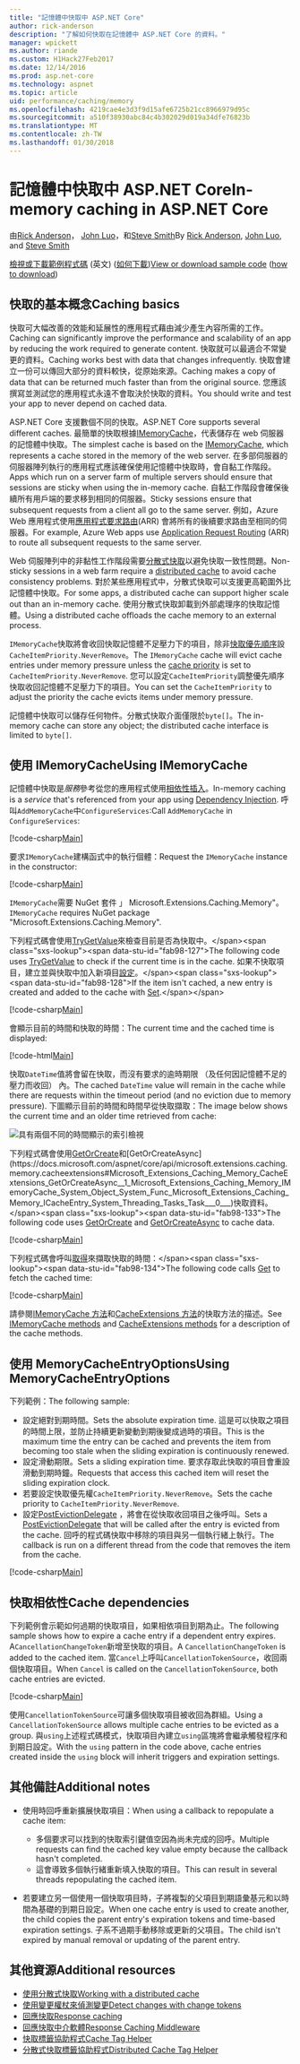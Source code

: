 ```yaml
---
title: "記憶體中快取中 ASP.NET Core"
author: rick-anderson
description: "了解如何快取在記憶體中 ASP.NET Core 的資料。"
manager: wpickett
ms.author: riande
ms.custom: H1Hack27Feb2017
ms.date: 12/14/2016
ms.prod: asp.net-core
ms.technology: aspnet
ms.topic: article
uid: performance/caching/memory
ms.openlocfilehash: 4219cae4e3d3f9d15afe6725b21cc8966979d95c
ms.sourcegitcommit: a510f38930abc84c4b302029d019a34dfe76823b
ms.translationtype: MT
ms.contentlocale: zh-TW
ms.lasthandoff: 01/30/2018
---
```

# <a name="in-memory-caching-in-aspnet-core"></a><span data-ttu-id="fab98-103">記憶體中快取中 ASP.NET Core</span><span class="sxs-lookup"><span data-stu-id="fab98-103">In-memory caching in ASP.NET Core</span></span>

<span data-ttu-id="fab98-104">由[Rick Anderson](https://twitter.com/RickAndMSFT)， [John Luo](https://github.com/JunTaoLuo)，和[Steve Smith](https://ardalis.com/)</span><span class="sxs-lookup"><span data-stu-id="fab98-104">By [Rick Anderson](https://twitter.com/RickAndMSFT), [John Luo](https://github.com/JunTaoLuo), and [Steve Smith](https://ardalis.com/)</span></span>

<span data-ttu-id="fab98-105">[檢視或下載範例程式碼](https://github.com/aspnet/Docs/tree/master/aspnetcore/performance/caching/memory/sample) \(英文\) ([如何下載](xref:tutorials/index#how-to-download-a-sample))</span><span class="sxs-lookup"><span data-stu-id="fab98-105">[View or download sample code](https://github.com/aspnet/Docs/tree/master/aspnetcore/performance/caching/memory/sample) ([how to download](xref:tutorials/index#how-to-download-a-sample))</span></span>

## <a name="caching-basics"></a><span data-ttu-id="fab98-106">快取的基本概念</span><span class="sxs-lookup"><span data-stu-id="fab98-106">Caching basics</span></span>

<span data-ttu-id="fab98-107">快取可大幅改善的效能和延展性的應用程式藉由減少產生內容所需的工作。</span><span class="sxs-lookup"><span data-stu-id="fab98-107">Caching can significantly improve the performance and scalability of an app by reducing the work required to generate content.</span></span> <span data-ttu-id="fab98-108">快取就可以最適合不常變更的資料。</span><span class="sxs-lookup"><span data-stu-id="fab98-108">Caching works best with data that changes infrequently.</span></span> <span data-ttu-id="fab98-109">快取會建立一份可以傳回大部分的資料較快，從原始來源。</span><span class="sxs-lookup"><span data-stu-id="fab98-109">Caching makes a copy of data that can be returned much faster than from the original source.</span></span> <span data-ttu-id="fab98-110">您應該撰寫並測試您的應用程式永遠不會取決於快取的資料。</span><span class="sxs-lookup"><span data-stu-id="fab98-110">You should write and test your app to never depend on cached data.</span></span>

<span data-ttu-id="fab98-111">ASP.NET Core 支援數個不同的快取。</span><span class="sxs-lookup"><span data-stu-id="fab98-111">ASP.NET Core supports several different caches.</span></span> <span data-ttu-id="fab98-112">最簡單的快取根據[IMemoryCache](https://docs.microsoft.com/aspnet/core/api/microsoft.extensions.caching.memory.imemorycache)，代表儲存在 web 伺服器的記憶體中快取。</span><span class="sxs-lookup"><span data-stu-id="fab98-112">The simplest cache is based on the [IMemoryCache](https://docs.microsoft.com/aspnet/core/api/microsoft.extensions.caching.memory.imemorycache), which represents a cache stored in the memory of the web server.</span></span> <span data-ttu-id="fab98-113">在多部伺服器的伺服器陣列執行的應用程式應該確保使用記憶體中快取時，會自黏工作階段。</span><span class="sxs-lookup"><span data-stu-id="fab98-113">Apps which run on a server farm of multiple servers should ensure that sessions are sticky when using the in-memory cache.</span></span> <span data-ttu-id="fab98-114">自黏工作階段會確保後續所有用戶端的要求移到相同的伺服器。</span><span class="sxs-lookup"><span data-stu-id="fab98-114">Sticky sessions ensure that subsequent requests from a client all go to the same server.</span></span> <span data-ttu-id="fab98-115">例如，Azure Web 應用程式使用[應用程式要求路由](https://www.iis.net/learn/extensions/planning-for-arr)(ARR) 會將所有的後續要求路由至相同的伺服器。</span><span class="sxs-lookup"><span data-stu-id="fab98-115">For example, Azure Web apps use [Application Request Routing](https://www.iis.net/learn/extensions/planning-for-arr) (ARR) to route all subsequent requests to the same server.</span></span>

<span data-ttu-id="fab98-116">Web 伺服陣列中的非黏性工作階段需要[分散式快取](distributed.md)以避免快取一致性問題。</span><span class="sxs-lookup"><span data-stu-id="fab98-116">Non-sticky sessions in a web farm require a [distributed cache](distributed.md) to avoid cache consistency problems.</span></span> <span data-ttu-id="fab98-117">對於某些應用程式中，分散式快取可以支援更高範圍外比記憶體中快取。</span><span class="sxs-lookup"><span data-stu-id="fab98-117">For some apps, a distributed cache can support higher scale out than an in-memory cache.</span></span> <span data-ttu-id="fab98-118">使用分散式快取卸載到外部處理序的快取記憶體。</span><span class="sxs-lookup"><span data-stu-id="fab98-118">Using a distributed cache offloads the cache memory to an external process.</span></span> 

<span data-ttu-id="fab98-119">`IMemoryCache`快取將會收回快取記憶體不足壓力下的項目，除非[快取優先順序](https://docs.microsoft.com/aspnet/core/api/microsoft.extensions.caching.memory.cacheitempriority)設`CacheItemPriority.NeverRemove`。</span><span class="sxs-lookup"><span data-stu-id="fab98-119">The `IMemoryCache` cache will evict cache entries under memory pressure unless the [cache priority](https://docs.microsoft.com/aspnet/core/api/microsoft.extensions.caching.memory.cacheitempriority) is set to `CacheItemPriority.NeverRemove`.</span></span> <span data-ttu-id="fab98-120">您可以設定`CacheItemPriority`調整優先順序快取收回記憶體不足壓力下的項目。</span><span class="sxs-lookup"><span data-stu-id="fab98-120">You can set the `CacheItemPriority` to adjust the priority the cache evicts items under memory pressure.</span></span>

<span data-ttu-id="fab98-121">記憶體中快取可以儲存任何物件。分散式快取介面僅限於`byte[]`。</span><span class="sxs-lookup"><span data-stu-id="fab98-121">The in-memory cache can store any object; the distributed cache interface is limited to `byte[]`.</span></span>

## <a name="using-imemorycache"></a><span data-ttu-id="fab98-122">使用 IMemoryCache</span><span class="sxs-lookup"><span data-stu-id="fab98-122">Using IMemoryCache</span></span>

<span data-ttu-id="fab98-123">記憶體中快取是*服務*參考從您的應用程式使用[相依性插入](../../fundamentals/dependency-injection.md)。</span><span class="sxs-lookup"><span data-stu-id="fab98-123">In-memory caching is a *service* that's referenced from your app using [Dependency Injection](../../fundamentals/dependency-injection.md).</span></span> <span data-ttu-id="fab98-124">呼叫`AddMemoryCache`中`ConfigureServices`:</span><span class="sxs-lookup"><span data-stu-id="fab98-124">Call `AddMemoryCache` in `ConfigureServices`:</span></span>

[!code-csharp[Main](memory/sample/WebCache/Startup.cs?highlight=8)] 

<span data-ttu-id="fab98-125">要求`IMemoryCache`建構函式中的執行個體：</span><span class="sxs-lookup"><span data-stu-id="fab98-125">Request the `IMemoryCache` instance in the constructor:</span></span>

[!code-csharp[Main](memory/sample/WebCache/Controllers/HomeController.cs?name=snippet_ctor&highlight=3,5-)] 

<span data-ttu-id="fab98-126">`IMemoryCache`需要 NuGet 套件 」 Microsoft.Extensions.Caching.Memory"。</span><span class="sxs-lookup"><span data-stu-id="fab98-126">`IMemoryCache` requires NuGet package "Microsoft.Extensions.Caching.Memory".</span></span>

<span data-ttu-id="fab98-127">下列程式碼會使用[TryGetValue](https://docs.microsoft.com/aspnet/core/api/microsoft.extensions.caching.memory.imemorycache#Microsoft_Extensions_Caching_Memory_IMemoryCache_TryGetValue_System_Object_System_Object__)來檢查目前是否為快取中。</span><span class="sxs-lookup"><span data-stu-id="fab98-127">The following code uses [TryGetValue](https://docs.microsoft.com/aspnet/core/api/microsoft.extensions.caching.memory.imemorycache#Microsoft_Extensions_Caching_Memory_IMemoryCache_TryGetValue_System_Object_System_Object__) to check if the current time is in the cache.</span></span> <span data-ttu-id="fab98-128">如果不快取項目，建立並與快取中加入新項目[設定](https://docs.microsoft.com/aspnet/core/api/microsoft.extensions.caching.memory.cacheextensions#Microsoft_Extensions_Caching_Memory_CacheExtensions_Set__1_Microsoft_Extensions_Caching_Memory_IMemoryCache_System_Object___0_)。</span><span class="sxs-lookup"><span data-stu-id="fab98-128">If the item isn't cached, a new entry is created and added to the cache with [Set](https://docs.microsoft.com/aspnet/core/api/microsoft.extensions.caching.memory.cacheextensions#Microsoft_Extensions_Caching_Memory_CacheExtensions_Set__1_Microsoft_Extensions_Caching_Memory_IMemoryCache_System_Object___0_).</span></span>

[!code-csharp[Main](memory/sample/WebCache/Controllers/HomeController.cs?name=snippet1)]

<span data-ttu-id="fab98-129">會顯示目前的時間和快取的時間：</span><span class="sxs-lookup"><span data-stu-id="fab98-129">The current time and the cached time is displayed:</span></span>

[!code-html[Main](memory/sample/WebCache/Views/Home/Cache.cshtml)]

<span data-ttu-id="fab98-130">快取`DateTime`值將會留在快取，而沒有要求的逾時期限 （及任何因記憶體不足的壓力而收回） 內。</span><span class="sxs-lookup"><span data-stu-id="fab98-130">The cached `DateTime` value will remain in the cache while there are requests within the timeout period (and no eviction due to memory pressure).</span></span> <span data-ttu-id="fab98-131">下圖顯示目前的時間和時間早從快取擷取：</span><span class="sxs-lookup"><span data-stu-id="fab98-131">The image below shows the current time and an older time retrieved from cache:</span></span>

![具有兩個不同的時間顯示的索引檢視](memory/_static/time.png)

<span data-ttu-id="fab98-133">下列程式碼會使用[GetOrCreate](https://docs.microsoft.com/aspnet/core/api/microsoft.extensions.caching.memory.cacheextensions#Microsoft_Extensions_Caching_Memory_CacheExtensions_GetOrCreate__1_Microsoft_Extensions_Caching_Memory_IMemoryCache_System_Object_System_Func_Microsoft_Extensions_Caching_Memory_ICacheEntry___0__)和[GetOrCreateAsync](https://docs.microsoft.com/aspnet/core/api/microsoft.extensions.caching.memory.cacheextensions#Microsoft_Extensions_Caching_Memory_CacheExtensions_GetOrCreateAsync__1_Microsoft_Extensions_Caching_Memory_IMemoryCache_System_Object_System_Func_Microsoft_Extensions_Caching_Memory_ICacheEntry_System_Threading_Tasks_Task___0___)快取資料。</span><span class="sxs-lookup"><span data-stu-id="fab98-133">The following code uses [GetOrCreate](https://docs.microsoft.com/aspnet/core/api/microsoft.extensions.caching.memory.cacheextensions#Microsoft_Extensions_Caching_Memory_CacheExtensions_GetOrCreate__1_Microsoft_Extensions_Caching_Memory_IMemoryCache_System_Object_System_Func_Microsoft_Extensions_Caching_Memory_ICacheEntry___0__) and [GetOrCreateAsync](https://docs.microsoft.com/aspnet/core/api/microsoft.extensions.caching.memory.cacheextensions#Microsoft_Extensions_Caching_Memory_CacheExtensions_GetOrCreateAsync__1_Microsoft_Extensions_Caching_Memory_IMemoryCache_System_Object_System_Func_Microsoft_Extensions_Caching_Memory_ICacheEntry_System_Threading_Tasks_Task___0___) to cache data.</span></span> 

[!code-csharp[Main](memory/sample/WebCache/Controllers/HomeController.cs?name=snippet2&highlight=3-7,14-19)]

<span data-ttu-id="fab98-134">下列程式碼會呼叫[取得](https://docs.microsoft.com/aspnet/core/api/microsoft.extensions.caching.memory.cacheextensions#Microsoft_Extensions_Caching_Memory_CacheExtensions_Get__1_Microsoft_Extensions_Caching_Memory_IMemoryCache_System_Object_)來擷取快取的時間：</span><span class="sxs-lookup"><span data-stu-id="fab98-134">The following code calls [Get](https://docs.microsoft.com/aspnet/core/api/microsoft.extensions.caching.memory.cacheextensions#Microsoft_Extensions_Caching_Memory_CacheExtensions_Get__1_Microsoft_Extensions_Caching_Memory_IMemoryCache_System_Object_) to fetch the cached time:</span></span>

[!code-csharp[Main](memory/sample/WebCache/Controllers/HomeController.cs?name=snippet_gct)]

<span data-ttu-id="fab98-135">請參閱[IMemoryCache 方法](https://docs.microsoft.com/aspnet/core/api/microsoft.extensions.caching.memory.imemorycache)和[CacheExtensions 方法](https://docs.microsoft.com/aspnet/core/api/microsoft.extensions.caching.memory.cacheextensions)的快取方法的描述。</span><span class="sxs-lookup"><span data-stu-id="fab98-135">See [IMemoryCache methods](https://docs.microsoft.com/aspnet/core/api/microsoft.extensions.caching.memory.imemorycache) and [CacheExtensions methods](https://docs.microsoft.com/aspnet/core/api/microsoft.extensions.caching.memory.cacheextensions) for a description of the cache methods.</span></span>

## <a name="using-memorycacheentryoptions"></a><span data-ttu-id="fab98-136">使用 MemoryCacheEntryOptions</span><span class="sxs-lookup"><span data-stu-id="fab98-136">Using MemoryCacheEntryOptions</span></span>

<span data-ttu-id="fab98-137">下列範例：</span><span class="sxs-lookup"><span data-stu-id="fab98-137">The following sample:</span></span>

- <span data-ttu-id="fab98-138">設定絕對到期時間。</span><span class="sxs-lookup"><span data-stu-id="fab98-138">Sets the absolute expiration time.</span></span> <span data-ttu-id="fab98-139">這是可以快取之項目的時間上限，並防止持續更新變動到期後變成過時的項目。</span><span class="sxs-lookup"><span data-stu-id="fab98-139">This is the maximum time the entry can be cached and prevents the item from becoming too stale when the sliding expiration is continuously renewed.</span></span>
- <span data-ttu-id="fab98-140">設定滑動期限。</span><span class="sxs-lookup"><span data-stu-id="fab98-140">Sets a sliding expiration time.</span></span> <span data-ttu-id="fab98-141">要求存取此快取的項目會重設滑動到期時鐘。</span><span class="sxs-lookup"><span data-stu-id="fab98-141">Requests that access this cached item will reset the sliding expiration clock.</span></span>
- <span data-ttu-id="fab98-142">若要設定快取優先權`CacheItemPriority.NeverRemove`。</span><span class="sxs-lookup"><span data-stu-id="fab98-142">Sets the cache priority to `CacheItemPriority.NeverRemove`.</span></span> 
- <span data-ttu-id="fab98-143">設定[PostEvictionDelegate](https://docs.microsoft.com/aspnet/core/api/microsoft.extensions.caching.memory.postevictiondelegate) ，將會在從快取收回項目之後呼叫。</span><span class="sxs-lookup"><span data-stu-id="fab98-143">Sets a [PostEvictionDelegate](https://docs.microsoft.com/aspnet/core/api/microsoft.extensions.caching.memory.postevictiondelegate) that will be called after the entry is evicted from the cache.</span></span> <span data-ttu-id="fab98-144">回呼的程式碼快取中移除的項目與另一個執行緒上執行。</span><span class="sxs-lookup"><span data-stu-id="fab98-144">The callback is run on a different thread from the code that removes the item from the cache.</span></span>

[!code-csharp[Main](memory/sample/WebCache/Controllers/HomeController.cs?name=snippet_et&highlight=14-20)]

## <a name="cache-dependencies"></a><span data-ttu-id="fab98-145">快取相依性</span><span class="sxs-lookup"><span data-stu-id="fab98-145">Cache dependencies</span></span>

<span data-ttu-id="fab98-146">下列範例會示範如何過期的快取項目，如果相依項目到期為止。</span><span class="sxs-lookup"><span data-stu-id="fab98-146">The following sample shows how to expire a cache entry if a dependent entry expires.</span></span> <span data-ttu-id="fab98-147">A`CancellationChangeToken`新增至快取的項目。</span><span class="sxs-lookup"><span data-stu-id="fab98-147">A `CancellationChangeToken` is added to the cached item.</span></span> <span data-ttu-id="fab98-148">當`Cancel`上呼叫`CancellationTokenSource`，收回兩個快取項目。</span><span class="sxs-lookup"><span data-stu-id="fab98-148">When `Cancel` is called on the `CancellationTokenSource`, both cache entries are evicted.</span></span> 

[!code-csharp[Main](memory/sample/WebCache/Controllers/HomeController.cs?name=snippet_ed)]

<span data-ttu-id="fab98-149">使用`CancellationTokenSource`可讓多個快取項目被收回為群組。</span><span class="sxs-lookup"><span data-stu-id="fab98-149">Using a `CancellationTokenSource` allows multiple cache entries to be evicted as a group.</span></span> <span data-ttu-id="fab98-150">與`using`上述程式碼模式，快取項目內建立`using`區塊將會繼承觸發程序和到期日設定。</span><span class="sxs-lookup"><span data-stu-id="fab98-150">With the `using` pattern in the code above, cache entries created inside the `using` block will inherit triggers and expiration settings.</span></span>

## <a name="additional-notes"></a><span data-ttu-id="fab98-151">其他備註</span><span class="sxs-lookup"><span data-stu-id="fab98-151">Additional notes</span></span>

- <span data-ttu-id="fab98-152">使用時回呼重新擴展快取項目：</span><span class="sxs-lookup"><span data-stu-id="fab98-152">When using a callback to repopulate a cache item:</span></span>

  - <span data-ttu-id="fab98-153">多個要求可以找到的快取索引鍵值空因為尚未完成的回呼。</span><span class="sxs-lookup"><span data-stu-id="fab98-153">Multiple requests can find the cached key value empty because the callback hasn't completed.</span></span> 
  - <span data-ttu-id="fab98-154">這會導致多個執行緒重新填入快取的項目。</span><span class="sxs-lookup"><span data-stu-id="fab98-154">This can result in several threads repopulating the cached item.</span></span>

- <span data-ttu-id="fab98-155">若要建立另一個使用一個快取項目時，子將複製的父項目到期語彙基元和以時間為基礎的到期日設定。</span><span class="sxs-lookup"><span data-stu-id="fab98-155">When one cache entry is used to create another, the child copies the parent entry's expiration tokens and time-based expiration settings.</span></span> <span data-ttu-id="fab98-156">子系不過期手動移除或更新的父項目。</span><span class="sxs-lookup"><span data-stu-id="fab98-156">The child isn't expired by manual removal or updating of the parent entry.</span></span>

## <a name="additional-resources"></a><span data-ttu-id="fab98-157">其他資源</span><span class="sxs-lookup"><span data-stu-id="fab98-157">Additional resources</span></span>

* [<span data-ttu-id="fab98-158">使用分散式快取</span><span class="sxs-lookup"><span data-stu-id="fab98-158">Working with a distributed cache</span></span>](xref:performance/caching/distributed)
* [<span data-ttu-id="fab98-159">使用變更權杖來偵測變更</span><span class="sxs-lookup"><span data-stu-id="fab98-159">Detect changes with change tokens</span></span>](xref:fundamentals/primitives/change-tokens)
* [<span data-ttu-id="fab98-160">回應快取</span><span class="sxs-lookup"><span data-stu-id="fab98-160">Response caching</span></span>](xref:performance/caching/response)
* [<span data-ttu-id="fab98-161">回應快取中介軟體</span><span class="sxs-lookup"><span data-stu-id="fab98-161">Response Caching Middleware</span></span>](xref:performance/caching/middleware)
* [<span data-ttu-id="fab98-162">快取標籤協助程式</span><span class="sxs-lookup"><span data-stu-id="fab98-162">Cache Tag Helper</span></span>](xref:mvc/views/tag-helpers/builtin-th/cache-tag-helper)
* [<span data-ttu-id="fab98-163">分散式快取標籤協助程式</span><span class="sxs-lookup"><span data-stu-id="fab98-163">Distributed Cache Tag Helper</span></span>](xref:mvc/views/tag-helpers/builtin-th/distributed-cache-tag-helper)
